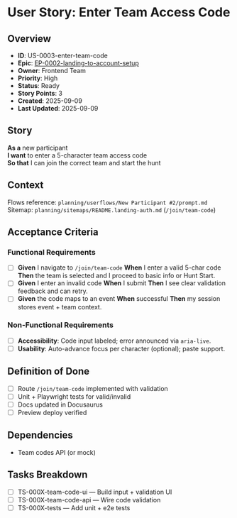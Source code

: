 # User Story: Enter Team Access Code

## Overview

- **ID**: US-0003-enter-team-code
- **Epic**: [EP-0002-landing-to-account-setup](../../README.md)
- **Owner**: Frontend Team
- **Priority**: High
- **Status**: Ready
- **Story Points**: 3
- **Created**: 2025-09-09
- **Last Updated**: 2025-09-09

## Story

**As a** new participant  
**I want** to enter a 5-character team access code  
**So that** I can join the correct team and start the hunt

## Context

Flows reference: `planning/userflows/New Participant #2/prompt.md`  
Sitemap: `planning/sitemaps/README.landing-auth.md` (`/join/team-code`)

## Acceptance Criteria

### Functional Requirements

- [ ] **Given** I navigate to `/join/team-code` **When** I enter a valid 5-char code **Then** the team is selected and I proceed to basic info or Hunt Start.
- [ ] **Given** I enter an invalid code **When** I submit **Then** I see clear validation feedback and can retry.
- [ ] **Given** the code maps to an event **When** successful **Then** my session stores event + team context.

### Non-Functional Requirements

- [ ] **Accessibility**: Code input labeled; error announced via `aria-live`.
- [ ] **Usability**: Auto-advance focus per character (optional); paste support.

## Definition of Done

- [ ] Route `/join/team-code` implemented with validation
- [ ] Unit + Playwright tests for valid/invalid
- [ ] Docs updated in Docusaurus
- [ ] Preview deploy verified

## Dependencies

- Team codes API (or mock)

## Tasks Breakdown

- [ ] TS-000X-team-code-ui — Build input + validation UI
- [ ] TS-000X-team-code-api — Wire code validation
- [ ] TS-000X-tests — Add unit + e2e tests
